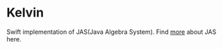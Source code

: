 # Kelvin
Swift implementation of JAS(Java Algebra System). Find [more](https://github.com/JiachenRen/java-algebra-system) about JAS here.
